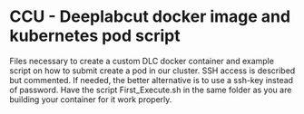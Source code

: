 # CCU - Deeplabcut docker image and kubernetes pod script

Files necessary to create a custom DLC docker container and example script on how to submit create a pod in our cluster. SSH access is described but commented. If needed, the better alternative is to use a ssh-key instead of password. Have the script First_Execute.sh in the same folder as you are building your container for it work properly.



